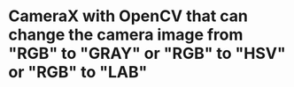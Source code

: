 # CameraX with OpenCV that can change the camera image from "RGB" to "GRAY" or "RGB" to "HSV" or "RGB" to "LAB"
